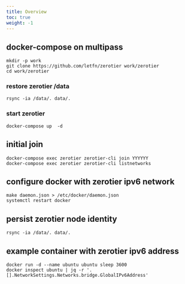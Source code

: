```yaml
---
title: Overview
toc: true
weight: -1
---
```

## docker-compose on multipass

    mkdir -p work
    git clone https://github.com/letfn/zerotier work/zerotier
    cd work/zerotier

### restore zerotier /data

    rsync -ia /data/. data/.

### start zerotier

    docker-compose up  -d

## initial join

    docker-compose exec zerotier zerotier-cli join YYYYYY
    docker-compose exec zerotier zerotier-cli listnetworks

## configure docker with zerotier ipv6 network

    make daemon.json > /etc/docker/daemon.json
    systemctl restart docker

## persist zerotier node identity

    rsync -ia /data/. data/.

## example container with zerotier ipv6 address

    docker run -d --name ubuntu ubuntu sleep 3600
    docker inspect ubuntu | jq -r '.[].NetworkSettings.Networks.bridge.GlobalIPv6Address'

